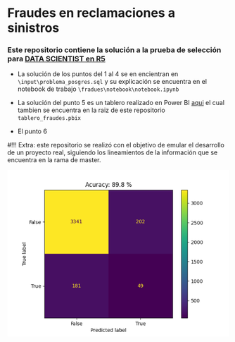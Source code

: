 # Fraudes en reclamaciones a sinistros

### Este repositorio contiene la solución a la prueba de selección para [DATA SCIENTIST en  R5](https://bitbucket.org/wilmards/r5-ds-challenge/src/master/)

- La solución de los puntos del 1 al 4 se en encientran en `\input\problema_posgres.sql` y su explicación se encuentra en el
notebook de trabajo `\fradues\notebook\notebook.ipynb`
- La solución del punto 5 es un tablero realizado en Power BI [aqui](https://app.powerbi.com/view?r=eyJrIjoiNTdkYTJiMGYtZjBlNS00ZTIwLWIzNWItNTk5YTZlZTM3YTJmIiwidCI6Ijk5ZTFlNzIxLTcxODQtNDk4ZS04YWZmLWIyYWQ0ZTUzYzFjMiIsImMiOjR9)
el cual tambien se encuentra en la raiz de este repositorio `tablero_fraudes.pbix`

- El punto 6

#!!! Extra: este repositorio se realizó con el objetivo de emular el desarrollo de un proyecto real, siguiendo
los lineamientos de la información que se encuentra en la rama de master.

![My Image](images/confusion_matrix.png)
